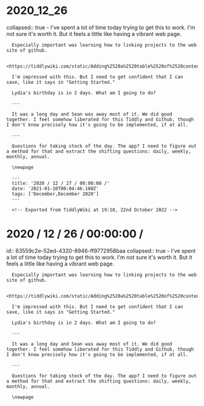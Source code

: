 # 2020_12_26

  collapsed:: true
    - I've spent a lot of time today trying to get this to work. I'm not sure it's worth it. But it feels a little like having a vibrant web page.

      Especially important was learning how to linking projects to the web site of github.
    
      <https://tiddlywiki.com/static/Adding%2520a%2520table%2520of%2520contents%2520to%2520the%2520sidebar.html>
    
      I'm impressed with this. But I need to get confident that I can save, like it says in "Getting Started."
    
      Lydia's birthday is in 2 days. What am I going to do?
    
      ---
    
      It was a long day and Sean was away most of it. We did good together. I feel somehow liberated for this Tiddly and Github, though I don't know precisely how it's going to be implemented, if at all.
    
      ---
    
      Questions for taking stock of the day. The app? I need to figure out a method for that and extract the shifting questions: daily, weekly, monthly, annual.
    
      \newpage
    
      ---
      title: '2020 / 12 / 27 / 00:00:00 /'
      date: '2021-01-10T00:04:46.180Z'
      tags: ['December,December 2020']
      ---
    
      <!-- Exported from TiddlyWiki at 19:18, 22nd October 2022 -->

# 2020 / 12 / 26 / 00:00:00 /
  id:: 63559c2e-52ed-4320-8946-ff9772958baa
  collapsed:: true
	- I've spent a lot of time today trying to get this to work. I'm not sure it's worth it. But it feels a little like having a vibrant web page.
	  
	  Especially important was learning how to linking projects to the web site of github.
	  
	  <https://tiddlywiki.com/static/Adding%2520a%2520table%2520of%2520contents%2520to%2520the%2520sidebar.html>
	  
	  I'm impressed with this. But I need to get confident that I can save, like it says in "Getting Started."
	  
	  Lydia's birthday is in 2 days. What am I going to do?
	  
	  ---
	  
	  It was a long day and Sean was away most of it. We did good together. I feel somehow liberated for this Tiddly and Github, though I don't know precisely how it's going to be implemented, if at all.
	  
	  ---
	  
	  Questions for taking stock of the day. The app? I need to figure out a method for that and extract the shifting questions: daily, weekly, monthly, annual.
	  
	  \newpage
